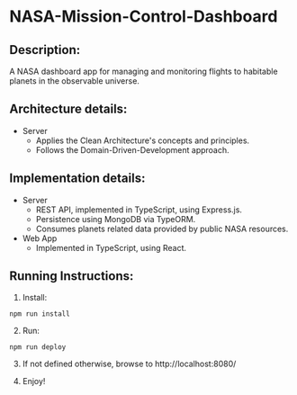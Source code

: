 # NASA-Mission-Control-Dashboard

## Description:
A NASA dashboard app for managing and monitoring flights to habitable planets in the observable universe.

## Architecture details:
* Server
    * Applies the Clean Architecture's concepts and principles.
    * Follows the Domain-Driven-Development approach.

## Implementation details:
* Server
    * REST API, implemented in TypeScript, using Express.js.
    * Persistence using MongoDB via TypeORM.
    * Consumes planets related data provided by public NASA resources.
* Web App
   *  Implemented in TypeScript, using React.

## Running Instructions:

1. Install:
```
npm run install
```
2. Run:
```
npm run deploy
```
3. If not defined otherwise, browse to http://localhost:8080/

4. Enjoy!
